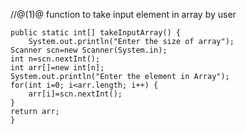 //@(1)@ function to take input element in array by user

	public static int[] takeInputArray() {
		System.out.println("Enter the size of array");
	Scanner scn=new Scanner(System.in);
	int n=scn.nextInt();
	int arr[]=new int[n];
	System.out.println("Enter the element in Array");
	for(int i=0; i<arr.length; i++) {
		arr[i]=scn.nextInt();
	}
	return arr;
	}
	
